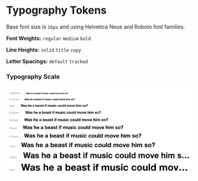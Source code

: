 <Meta title="Foundations/Typography Tokens" />

# Typography Tokens

<Subtitle>
  Base font size is <code>16px</code> and using Helvetica Neue and Roboto font
  families.
</Subtitle>


**Font Weights:** `regular` `medium` `bold`

**Line Heights:** `solid` `title` `copy`

**Letter Spacings:** `default` `tracked`

### Typography Scale

<img src="../src/imgs/typography-scale.png" />